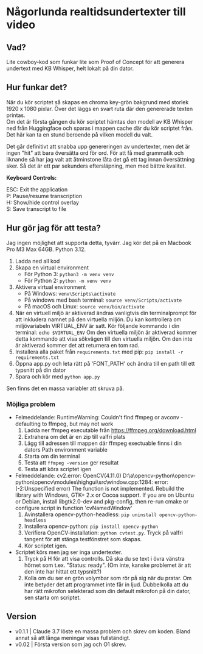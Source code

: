 # Någorlunda realtidsundertexter till video

## Vad?
Lite cowboy-kod som funkar lite som Proof of Concept för att generera undertext med KB Whisper, helt lokalt på din dator.  

## Hur funkar det?
När du kör scriptet så skapas en chroma key-grön bakgrund med storlek 1920 x 1080 pixlar. Över det 
läggs en svart ruta där den genererade texten printas.  
Om det är första gången du kör scriptet hämtas den modell av KB Whisper ned från Huggingface och sparas i mappen cache där du kör scriptet från. Det här kan ta en stund beroende på vilken modell du valt.  

Det går definitivt att snabba upp genereringen av undertexter, men det är ingen "hit" att bara översätta ord för ord. För att få med grammatik och liknande så har jag valt att åtminstone låta det gå ett tag innan översättning sker. Så det är ett par sekunders eftersläpning, men med bättre kvalitet.

**Keyboard Controls:**

ESC: Exit the application  
P: Pause/resume transcription  
H: Show/hide control overlay  
S: Save transcript to file

## Hur gör jag för att testa?
Jag ingen möjlighet att supporta detta, tyvärr. Jag kör det på en Macbook Pro M3 Max 64GB. Python 3.12.  

1. Ladda ned all kod
2. Skapa en virtual environment
    - För Python 3: `python3 -m venv venv`
    - För Python 2: `python -m venv venv`
4. Aktivera virtual environment
    - På Windows: `venv\Scripts\activate`
    - På windows med bash terminal: `source venv/Scripts/activate`
    - På macOS och Linux: `source venv/bin/activate`
5. När en virtuell miljö är aktiverad ändras vanligtvis din terminalprompt för att inkludera namnet på den virtuella miljön. Du kan kontrollera om miljövariabeln VIRTUAL_ENV är satt. Kör följande kommando i din terminal: `echo $VIRTUAL_ENV` Om den virtuella miljön är aktiverad kommer detta kommando att visa sökvägen till den virtuella miljön. Om den inte är aktiverad kommer det att returnera en tom rad.
6. Installera alla paket från `requirements.txt` med pip: `pip install -r requirements.txt`
7. Öppna app.py och leta rätt på 'FONT_PATH' och ändra till en path till ett typsnitt på din dator 
8. Spara och kör med `python app.py`

Sen finns det en massa variabler att skruva på.

### Möjliga problem

- Felmeddelande: RuntimeWarning: Couldn't find ffmpeg or avconv - defaulting to ffmpeg, but may not work
  1. Ladda ner ffmpeg executable från https://ffmpeg.org/download.html
  2. Extrahera om det är en zip till valfri plats
  3. Lägg till adressen till mappen där ffmpeg exectuable finns i din dators Path environment variable
  4. Starta om din terminal
  5. Testa att `ffmpeg -version` ger resultat
  6. Testa att köra scriptet igen
- Felmeddelande: cv2.error: OpenCV(4.11.0) D:\a\opencv-python\opencv-python\opencv\modules\highgui\src\window.cpp:1284: error: (-2:Unspecified error) The function is not implemented. Rebuild the library with Windows, GTK+ 2.x or Cocoa support. If you are on Ubuntu or Debian, install libgtk2.0-dev and pkg-config, then re-run cmake or configure script in function 'cvNamedWindow'
  1. Avinstallera opencv-python-headless: `pip uninstall opencv-python-headless`
  2. Installera opencv-python: `pip install opencv-python`
  3. Verifiera OpenCV-installation: `python cvtest.py`. Tryck på valfri tangent för att stänga testfönstret som skapas.
  4. Kör scriptet igen.
- Scriptet körs men jag ser inga undertexter.
  1. Tryck på H för att visa controlls. Då ska du se text i övra vänstra hörnet som t.ex. "Status: ready". (Om inte, kanske problemet är att den inte har hittat ett typsnitt?)
  2. Kolla om du ser en grön volymbar som rör på sig när du pratar. Om inte betyder det att programmet inte får in ljud. Dubbelkolla att du har rätt mikrofon selekterad som din default mikrofon på din dator, sen starta om scriptet.


## Version 
- v0.1.1 | Claude 3.7 löste en massa problem och skrev om koden. Bland annat så att långa meningar visas fullständigt.
- v0.02 | Första version som jag och O1 skrev.
